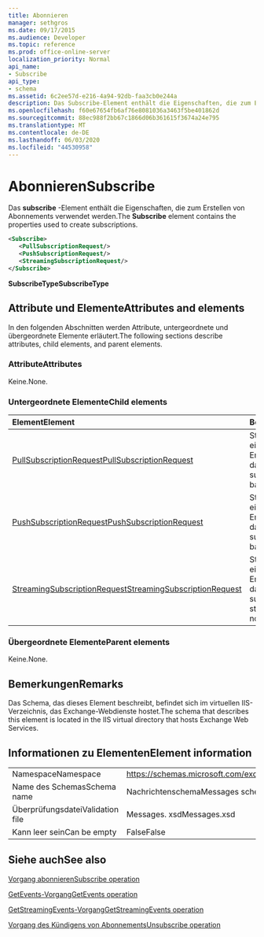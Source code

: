 ```yaml
---
title: Abonnieren
manager: sethgros
ms.date: 09/17/2015
ms.audience: Developer
ms.topic: reference
ms.prod: office-online-server
localization_priority: Normal
api_name:
- Subscribe
api_type:
- schema
ms.assetid: 6c2ee57d-e216-4a94-92db-faa3cb0e244a
description: Das Subscribe-Element enthält die Eigenschaften, die zum Erstellen von Abonnements verwendet werden.
ms.openlocfilehash: f60e67654fb6af76e8081036a3463f5be401862d
ms.sourcegitcommit: 88ec988f2bb67c1866d06b361615f3674a24e795
ms.translationtype: MT
ms.contentlocale: de-DE
ms.lasthandoff: 06/03/2020
ms.locfileid: "44530958"
---
```

# <a name="subscribe"></a><span data-ttu-id="587b5-103">Abonnieren</span><span class="sxs-lookup"><span data-stu-id="587b5-103">Subscribe</span></span>

<span data-ttu-id="587b5-104">Das **subscribe** -Element enthält die Eigenschaften, die zum Erstellen von Abonnements verwendet werden.</span><span class="sxs-lookup"><span data-stu-id="587b5-104">The **Subscribe** element contains the properties used to create subscriptions.</span></span> 
  
```XML
<Subscribe>
   <PullSubscriptionRequest/>
   <PushSubscriptionRequest/>
   <StreamingSubscriptionRequest/>
</Subscribe>
```

 <span data-ttu-id="587b5-105">**SubscribeType**</span><span class="sxs-lookup"><span data-stu-id="587b5-105">**SubscribeType**</span></span>
## <a name="attributes-and-elements"></a><span data-ttu-id="587b5-106">Attribute und Elemente</span><span class="sxs-lookup"><span data-stu-id="587b5-106">Attributes and elements</span></span>

<span data-ttu-id="587b5-107">In den folgenden Abschnitten werden Attribute, untergeordnete und übergeordnete Elemente erläutert.</span><span class="sxs-lookup"><span data-stu-id="587b5-107">The following sections describe attributes, child elements, and parent elements.</span></span>
  
### <a name="attributes"></a><span data-ttu-id="587b5-108">Attribute</span><span class="sxs-lookup"><span data-stu-id="587b5-108">Attributes</span></span>

<span data-ttu-id="587b5-109">Keine.</span><span class="sxs-lookup"><span data-stu-id="587b5-109">None.</span></span>
  
### <a name="child-elements"></a><span data-ttu-id="587b5-110">Untergeordnete Elemente</span><span class="sxs-lookup"><span data-stu-id="587b5-110">Child elements</span></span>

|<span data-ttu-id="587b5-111">**Element**</span><span class="sxs-lookup"><span data-stu-id="587b5-111">**Element**</span></span>|<span data-ttu-id="587b5-112">**Beschreibung**</span><span class="sxs-lookup"><span data-stu-id="587b5-112">**Description**</span></span>|
|:-----|:-----|
|[<span data-ttu-id="587b5-113">PullSubscriptionRequest</span><span class="sxs-lookup"><span data-stu-id="587b5-113">PullSubscriptionRequest</span></span>](pullsubscriptionrequest.md) <br/> |<span data-ttu-id="587b5-114">Stellt ein Abonnement für eine Pull-basierte Ereignisbenachrichtigung dar.</span><span class="sxs-lookup"><span data-stu-id="587b5-114">Represents a subscription to a pull-based event notification.</span></span>  <br/> |
|[<span data-ttu-id="587b5-115">PushSubscriptionRequest</span><span class="sxs-lookup"><span data-stu-id="587b5-115">PushSubscriptionRequest</span></span>](pushsubscriptionrequest.md) <br/> |<span data-ttu-id="587b5-116">Stellt ein Abonnement für eine Push-basierte Ereignisbenachrichtigung dar.</span><span class="sxs-lookup"><span data-stu-id="587b5-116">Represents a subscription to a push-based event notification.</span></span>  <br/> |
|[<span data-ttu-id="587b5-117">StreamingSubscriptionRequest</span><span class="sxs-lookup"><span data-stu-id="587b5-117">StreamingSubscriptionRequest</span></span>](streamingsubscriptionrequest.md) <br/> |<span data-ttu-id="587b5-118">Stellt ein Abonnement einer Streaming-Ereignisbenachrichtigung dar.</span><span class="sxs-lookup"><span data-stu-id="587b5-118">Represents a subscription to a streaming event notification.</span></span>  <br/> |
   
### <a name="parent-elements"></a><span data-ttu-id="587b5-119">Übergeordnete Elemente</span><span class="sxs-lookup"><span data-stu-id="587b5-119">Parent elements</span></span>

<span data-ttu-id="587b5-120">Keine.</span><span class="sxs-lookup"><span data-stu-id="587b5-120">None.</span></span>
  
## <a name="remarks"></a><span data-ttu-id="587b5-121">Bemerkungen</span><span class="sxs-lookup"><span data-stu-id="587b5-121">Remarks</span></span>

<span data-ttu-id="587b5-122">Das Schema, das dieses Element beschreibt, befindet sich im virtuellen IIS-Verzeichnis, das Exchange-Webdienste hostet.</span><span class="sxs-lookup"><span data-stu-id="587b5-122">The schema that describes this element is located in the IIS virtual directory that hosts Exchange Web Services.</span></span>
  
## <a name="element-information"></a><span data-ttu-id="587b5-123">Informationen zu Elementen</span><span class="sxs-lookup"><span data-stu-id="587b5-123">Element information</span></span>

|||
|:-----|:-----|
|<span data-ttu-id="587b5-124">Namespace</span><span class="sxs-lookup"><span data-stu-id="587b5-124">Namespace</span></span>  <br/> |https://schemas.microsoft.com/exchange/services/2006/messages  <br/> |
|<span data-ttu-id="587b5-125">Name des Schemas</span><span class="sxs-lookup"><span data-stu-id="587b5-125">Schema name</span></span>  <br/> |<span data-ttu-id="587b5-126">Nachrichtenschema</span><span class="sxs-lookup"><span data-stu-id="587b5-126">Messages schema</span></span>  <br/> |
|<span data-ttu-id="587b5-127">Überprüfungsdatei</span><span class="sxs-lookup"><span data-stu-id="587b5-127">Validation file</span></span>  <br/> |<span data-ttu-id="587b5-128">Messages. xsd</span><span class="sxs-lookup"><span data-stu-id="587b5-128">Messages.xsd</span></span>  <br/> |
|<span data-ttu-id="587b5-129">Kann leer sein</span><span class="sxs-lookup"><span data-stu-id="587b5-129">Can be empty</span></span>  <br/> |<span data-ttu-id="587b5-130">False</span><span class="sxs-lookup"><span data-stu-id="587b5-130">False</span></span>  <br/> |
   
## <a name="see-also"></a><span data-ttu-id="587b5-131">Siehe auch</span><span class="sxs-lookup"><span data-stu-id="587b5-131">See also</span></span>



[<span data-ttu-id="587b5-132">Vorgang abonnieren</span><span class="sxs-lookup"><span data-stu-id="587b5-132">Subscribe operation</span></span>](subscribe-operation.md)
  
[<span data-ttu-id="587b5-133">GetEvents-Vorgang</span><span class="sxs-lookup"><span data-stu-id="587b5-133">GetEvents operation</span></span>](getevents-operation.md)
  
[<span data-ttu-id="587b5-134">GetStreamingEvents-Vorgang</span><span class="sxs-lookup"><span data-stu-id="587b5-134">GetStreamingEvents operation</span></span>](getstreamingevents-operation.md)
  
[<span data-ttu-id="587b5-135">Vorgang des Kündigens von Abonnements</span><span class="sxs-lookup"><span data-stu-id="587b5-135">Unsubscribe operation</span></span>](unsubscribe-operation.md)

